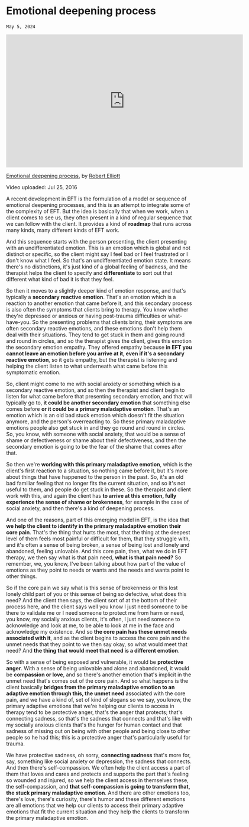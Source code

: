 # Emotional deepening process
`May 5, 2024`

<iframe width="640" height="360" src="https://youtube.com/embed/kNRg2DFtgOw" frameborder="0" allow="accelerometer; autoplay; clipboard-write; encrypted-media; gyroscope; picture-in-picture" allowfullscreen></iframe>

[Emotional deepening process](https://youtube.com/watch?v=kNRg2DFtgOw), by [Robert Elliott](https://iseft.org/boardmembers)

Video uploaded: Jul 25, 2016

A recent development in EFT is the formulation of a model or sequence of emotional deepening processes, and this is an attempt to integrate some of the complexity of EFT. But the idea is basically that when we work, when a client comes to see us, they often present in a kind of regular sequence that we can follow with the client. It provides a kind of **roadmap** that runs across many kinds, many different kinds of EFT work.

And this sequence starts with the person presenting, the client presenting with an undifferentiated emotion. This is an emotion which is global and not distinct or specific, so the client might say I feel bad or I feel frustrated or I don't know what I feel. So that's an undifferentiated emotion state. It means there's no distinctions, it's just kind of a global feeling of badness, and the therapist helps the client to specify and **differentiate** to sort out that different what kind of bad it is that they feel.

So then it moves to a slightly deeper kind of emotion response, and that's typically a **secondary reactive emotion**. That's an emotion which is a reaction to another emotion that came before it, and this secondary process is also often the symptoms that clients bring to therapy. You know whether they're depressed or anxious or having post-trauma difficulties or what-have-you. So the presenting problems that clients bring, their symptoms are often secondary reactive emotions, and these emotions don't help them deal with their situations. They tend to get stuck in them and going round and round in circles, and so the therapist gives the client, gives this emotion the secondary emotion empathy. They offered empathy because **in EFT you cannot leave an emotion before you arrive at it, even if it's a secondary reactive emotion**, so it gets empathy, but the therapist is listening and helping the client listen to what underneath what came before this symptomatic emotion.

So, client might come to me with social anxiety or something which is a secondary reactive emotion, and so then the therapist and client begin to listen for what came before that presenting secondary emotion, and that will typically go to, **it could be another secondary emotion** that something else comes before **or it could be a primary maladaptive emotion**. That's an emotion which is an old bad stuck emotion which doesn't fit the situation anymore, and the person's overreacting to. So these primary maladaptive emotions people also get stuck in and they go round and round in circles. So, you know, with someone with social anxiety, that would be a sense of shame or defectiveness or shame about their defectiveness, and then the secondary emotion is going to be the fear of the shame that comes after that.

So then we're **working with this primary maladaptive emotion**, which is the client's first reaction to a situation, so nothing came before it, but it's more about things that have happened to the person in the past. So, it's an old bad familiar feeling that no longer fits the current situation, and so it's not useful to them, and people do get stuck in these. So the therapist and client work with this, and again the client has **to arrive at this emotion, fully experience the sense of shame or brokenness**, for example in the case of social anxiety, and then there's a kind of deepening process.

And one of the reasons, part of this emerging model in EFT, is the idea that **we help the client to identify in the primary maladaptive emotion their core pain**. That's the thing that hurts the most, that the thing at the deepest level of them feels most painful or difficult for them, that they struggle with, and it's often a sense of being broken, a sense of being lost and lonely and abandoned, feeling unlovable. And this core pain, then, what we do in EFT therapy, we then say what is that pain need, **what is that pain need?** So remember, we, you know, I've been talking about how part of the value of emotions as they point to needs or wants and the needs and wants point to other things.

So if the core pain we say what is this sense of brokenness or this lost lonely child part of you or this sense of being so defective, what does this need? And the client then says, the client sort of at the bottom of their process here, and the client says well you know I just need someone to be there to validate me or I need someone to protect me from harm or need, you know, my socially anxious clients, it's often, I just need someone to acknowledge and look at me, to be able to look at me in the face and acknowledge my existence. And so **the core pain has these unmet needs associated with it**, and as the client begins to access the core pain and the unmet needs that they point to we then say okay, so what would meet that need? And **the thing that would meet that need is a different emotion**.

So with a sense of being exposed and vulnerable, it would be **protective anger**. With a sense of being unlovable and alone and abandoned, it would be **compassion or love**, and so there's another emotion that's implicit in the unmet need that's comes out of the core pain. And so what happens is the client basically **bridges from the primary maladaptive emotion to an adaptive emotion through this, the unmet need** associated with the core pain, and we have a kind of, set of kind of slogans so we say, you know, the primary adaptive emotions that we're helping our clients to access in therapy tend to be protective anger, that's the anger that protects; that's connecting sadness, so that's the sadness that connects and that's like with my socially anxious clients that's the hunger for human contact and that sadness of missing out on being with other people and being close to other people so he had this; this is a protective anger that's particularly useful for trauma.

We have protective sadness, oh sorry, **connecting sadness** that's more for, say, something like social anxiety or depression, the sadness that connects. And then there's self-compassion. We often help the client access a part of them that loves and cares and protects and supports the part that's feeling so wounded and injured, so we help the client access in themselves these, the self-compassion, and **that self-compassion is going to transform that, the stuck primary maladaptive emotion**. And there are other emotions too, there's love, there's curiosity, there's humor and these different emotions are all emotions that we help our clients to access their primary adaptive emotions that fit the current situation and they help the clients to transform the primary maladaptive emotion.
